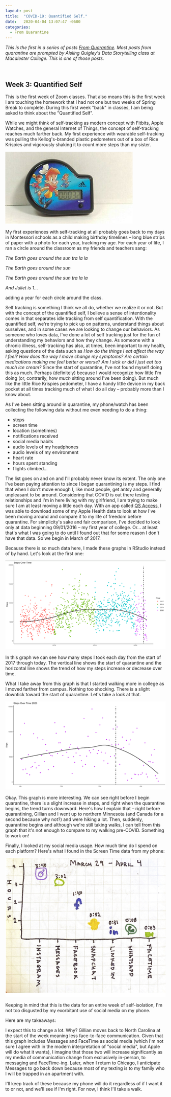 ```yaml
---
layout: post
title:  "COVID-19: Quantified Self."
date:   2020-04-04 13:07:47 -0600
categories: 
  - From Quarantine
---
```


*This is the first in a series of posts [From Quarantine](https://julietkelson.github.io/projects/).  Most posts from quarantine are prompted by Aisling Quigley's Data Storytelling class at Macalester College.  This is one of those posts.*

<br/>

## Week 3: Quantified Self

This is the first week of Zoom classes.  That also means this is the first week I am touching the homework that I had not one but two weeks of Spring Break to complete.  During this first week "back" in classes, I am being asked to think about the "Quantified Self".

While we might think of self-tracking as modern concept with Fitbits, Apple Watches, and the general Internet of Things, the concept of self-tracking reaches much farther back.  My first experience with wearable self-tracking was pulling the Kellog's-branded plastic pedometers out of a box of Rice Krispies and vigorously shaking it to count more steps than my sister.

<img src="/assets/images/pedometer.jpg" alt="Rice Krispies pedometer" width="400"/>

My first experiences with self-tracking at all probably goes back to my days in Montessori schools as a child making birthday timelines – long blue strips of paper with a photo for each year, tracking my age. For each year of life, I ran a circle around the classroom as my friends and teachers sang:

*The Earth goes around the sun tra la la*

*The Earth goes around the sun*

*The Earth goes around the sun tra la la*

*And Juliet is 1...*

adding a year for each circle around the class.

Self tracking is something I think we all do, whether we realize it or not.  But with the concept of the quantified self, I believe a sense of intentionality comes in that separates idle tracking from self quantification.  With the quantified self, we're trying to pick up on patterns, understand things about ourselves, and in some cases we are looking to change our behaviors.  As someone who loves data, I've done a lot of self tracking just for the fun of understanding my behaviors and how they change.  As someone with a chronic illness, self-tracking has also, at times, been important to my health, asking questions of the data such as *How do the things I eat affect the way I feel? How does the way I move change my symptoms? Are certain medications making me feel better or worse? Am I sick or did I just eat too much ice cream?*
Since the start of quarantine, I've not found myself doing this as much.  Perhaps (definitely) because I would recognize how little I'm doing (or, contrarily, how *much* sitting around I've been doing). But much like the little Rice Krispies pedometer, I have a handy little device in my back pocket at all times tracking much of what I do all day – probably more than I know about.

As I've been sitting around in quarantine, my phone/watch has been collecting the following data without me even needing to do a thing:
- steps 
- screen time
- location (sometimes)
- notifications received 
- social media habits
- audio levels of my headphones
- audio levels of my environment
- heart rate 
- hours spent standing
- flights climbed...

The list goes on and on and I'll probably never know its extent.  The only one I've been paying attention to since I began quarantining is my steps.  I find that when I don't move enough I, like most people, get antsy and generally unpleasant to be around.  Considering that COVID is out there testing relationships and I'm in here living with my girlfriend, I am trying to make sure I am at least moving a little each day. With an app called [QS Access](https://apps.apple.com/us/app/qs-access/id920297614),  I was able to download some of my Apple Health data to look at how I've been moving around and compare it to my life of freedom before quarantine.  For simplicity's sake and fair comparison, I've decided to look only at data beginning 09/01/2016 – my first year of college.  Or... at least that's what I was going to do until I found out that for some reason I don't have that data.  So we begin in  March of 2017.

Because there is so much data here, I made these graphs in RStudio instead of by hand.  Let's look at the first one:

<img src="/assets/images/AllSteps.png" alt="all steps"/>

In this graph we can see how many steps I took each day from the start of 2017 through today.  The vertical line shows the start of quarantine and the horizontal line shows the trend of how my steps increase or decrease over time. 

What I take away from this graph is that I started walking more in college as I moved farther from campus.  Nothing too shocking.  There is a slight downtick toward the start of quarantine.  Let's take a look at that.

<img src="/assets/images/Steps2020.png" alt="Steps 2020"/>

Okay.  This graph is more interesting. We can see right before I begin quarantine, there is a slight increase in steps, and right when the quarantine begins, the trend turns downward.  Here's how I explain that – right before quarantining, Gillian and I went up to northern Minnesota (and Canada for a second because why not?) and were hiking a lot.  Then, suddenly, quarantine begins and although we're still taking walks, I can tell from this graph that it's not enough to compare to my walking pre-COVID. Something to work on!

Finally, I looked at my social media usage.  How much time do I spend on each platform?  Here's what I found in the Screen Time data from my phone:

<img src="/assets/images/SocialMedia.jpg" alt="Screen Time" width="600"/>

Keeping in mind that this is the data for an entire week of self-isolation, I'm not too disgusted by my exorbitant use of social media on my phone.

Here are my takeaways:

I expect this to change a lot.  Why? Gillian moves back to North Carolina at the start of the week meaning less face-to-face communication.  Given that this graph includes Messages and FaceTime as social media (which I'm not sure I agree with in the modern interpretation of "social media", but Apple will do what it wants), I imagine that those two will increase significantly as my media of communication change from exclusively in-person, to messaging and FaceTime-ing.  Later, when I return to Chicago, I anticipate Messages to go back down because most of my texting is to my family who I will be trapped in an apartment with.

I'll keep track of these because my phone will do it regardless of if I want it to or not, and we'll see if I'm right.  For now, I think I'll take a walk.